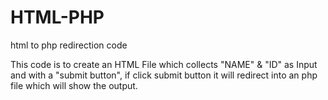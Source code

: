 # HTML-PHP
html to php redirection code

This code is to create an HTML File which collects "NAME" & "ID" as Input and with a "submit button", if click submit button it will redirect into an php file which will show the output.

